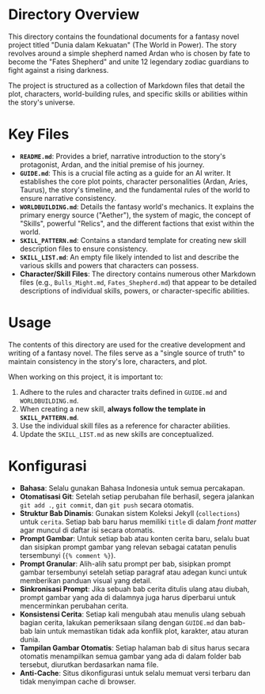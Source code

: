 # Directory Overview

This directory contains the foundational documents for a fantasy novel project titled "Dunia dalam Kekuatan" (The World in Power). The story revolves around a simple shepherd named Ardan who is chosen by fate to become the "Fates Shepherd" and unite 12 legendary zodiac guardians to fight against a rising darkness.

The project is structured as a collection of Markdown files that detail the plot, characters, world-building rules, and specific skills or abilities within the story's universe.

# Key Files

*   **`README.md`**: Provides a brief, narrative introduction to the story's protagonist, Ardan, and the initial premise of his journey.
*   **`GUIDE.md`**: This is a crucial file acting as a guide for an AI writer. It establishes the core plot points, character personalities (Ardan, Aries, Taurus), the story's timeline, and the fundamental rules of the world to ensure narrative consistency.
*   **`WORLDBUILDING.md`**: Details the fantasy world's mechanics. It explains the primary energy source ("Aether"), the system of magic, the concept of "Skills", powerful "Relics", and the different factions that exist within the world.
*   **`SKILL_PATTERN.md`**: Contains a standard template for creating new skill description files to ensure consistency.
*   **`SKILL_LIST.md`**: An empty file likely intended to list and describe the various skills and powers that characters can possess.
*   **Character/Skill Files**: The directory contains numerous other Markdown files (e.g., `Bulls_Might.md`, `Fates_Shepherd.md`) that appear to be detailed descriptions of individual skills, powers, or character-specific abilities.

# Usage

The contents of this directory are used for the creative development and writing of a fantasy novel. The files serve as a "single source of truth" to maintain consistency in the story's lore, characters, and plot.

When working on this project, it is important to:
1.  Adhere to the rules and character traits defined in `GUIDE.md` and `WORLDBUILDING.md`.
2.  When creating a new skill, **always follow the template in `SKILL_PATTERN.md`**.
3.  Use the individual skill files as a reference for character abilities.
4.  Update the `SKILL_LIST.md` as new skills are conceptualized.

# Konfigurasi

- **Bahasa**: Selalu gunakan Bahasa Indonesia untuk semua percakapan.
- **Otomatisasi Git**: Setelah setiap perubahan file berhasil, segera jalankan `git add .`, `git commit`, dan `git push` secara otomatis.
- **Struktur Bab Dinamis**: Gunakan sistem Koleksi Jekyll (`collections`) untuk `cerita`. Setiap bab baru harus memiliki `title` di dalam *front matter* agar muncul di daftar isi secara otomatis.
- **Prompt Gambar**: Untuk setiap bab atau konten cerita baru, selalu buat dan sisipkan prompt gambar yang relevan sebagai catatan penulis tersembunyi (`{% comment %}`).
- **Prompt Granular**: Alih-alih satu prompt per bab, sisipkan prompt gambar tersembunyi setelah setiap paragraf atau adegan kunci untuk memberikan panduan visual yang detail.
- **Sinkronisasi Prompt**: Jika sebuah bab cerita ditulis ulang atau diubah, prompt gambar yang ada di dalamnya juga harus diperbarui untuk mencerminkan perubahan cerita.
- **Konsistensi Cerita**: Setiap kali mengubah atau menulis ulang sebuah bagian cerita, lakukan pemeriksaan silang dengan `GUIDE.md` dan bab-bab lain untuk memastikan tidak ada konflik plot, karakter, atau aturan dunia.
- **Tampilan Gambar Otomatis**: Setiap halaman bab di situs harus secara otomatis menampilkan semua gambar yang ada di dalam folder bab tersebut, diurutkan berdasarkan nama file.
- **Anti-Cache**: Situs dikonfigurasi untuk selalu memuat versi terbaru dan tidak menyimpan cache di browser.
